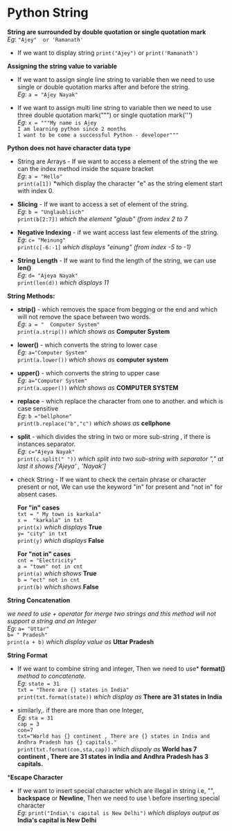 # Python String

**String are surrounded by double quotation or single quotation mark** <br />
	*Eg*: ```"Ajey"  or 'Ramanath'```

* If we want to display string ```print("Ajey")``` or ```print('Ramanath')``` <br />

**Assigning the string value to variable**

* If we want to assign single line string to variable then we need to use single or double quotation marks after and before the string. <br />
		*Eg*: ```a = "Ajey Nayak"```

* If we want to assign multi line string to variable then we need to use three double quotation mark(""") or single quotation mark(''') <br />
		*Eg*: ```x = """My name is Ajey```<br />
						```I am learning python since 2 months``` <br />
						```I want to be come a successful Python - developer"""```<br />

**Python does not have character data type**

+ String are Arrays - If we want to access a element of the string the we can the index method inside the square bracket <br />
		*Eg*:  ```a = "Hello"``` <br />
			   ```print(a[1])``` *which display the character "e" as the string element start with index 0.

+ **Slicing** - If we want to access a set of element of the string. <br />
		*Eg*:  ```b = "Unglaublisch"``` <br />
				```print(b[2:7])``` *which the element "glaub" (from index 2 to 7*

+ **Negative Indexing** - if we want access last few elements of the string. <br />
		*Eg*:  ```c= "Meinung"``` <br />
				```print(c[-6:-1]``` *which displays "einung" (from index -5 to -1)*

+ **String Length** - If we want to find the length of the string, we can use **len()**  <br />
		*Eg*: ```d= "Ajeya Nayak"``` <br />
			  ```print(len(d))``` *which displays 11* 

**String Methods:**

+ **strip()** - which removes the space from begging or the end and which will not remove the space between two words. <br />
		*Eg*: ```a = "  Computer System"``` <br />
			  ```print(a.strip())``` *which shows as* **Computer System**
			  
+ **lower()** - which converts the string to lower case  <br />
		*Eg*:  ```a="Computer System"``` <br />
			   ```print(a.lower())``` *which shows as* **computer system**
			   
+ **upper()** - which converts the string to upper case  <br />
		*Eg*:  ```a="Computer System"``` <br />
			   ```print(a.upper())``` *which shows as* **COMPUTER SYSTEM**
			   
+ **replace** - which replace the character from one to another. and which is case sensitive <br />
		*Eg*:  ```b ="bellphone"``` <br />
			   ```print(b.replace("b","c")``` *which shows as* **cellphone** 
			   
+ **split** - which divides the string in two or more sub-string , if there is instances separator. <br />
		*Eg*:  ```c="Ajeya Nayak"``` <br />
			   ```print(c.split(" "))``` *which split into two sub-string with separator "," at last it shows ['Ajeya' , 'Nayak']*

+ check String - If we want to check the certain phrase or character present or not, We can use the keyword "in"  for present and "not in" for absent cases. <br />
	
	**For "in" cases** <br />
	```txt = " My town is karkala"``` <br />
	```x =  "karkala" in txt``` <br />
	```print(x)``` *which displays* **True** <br />
	```y= "city" in txt``` <br />
	```print(y)```  *which displays* **False**
     
	**For "not in" cases** <br />
	```cnt = "Electricity"``` <br />
	```a = "town" not in cnt``` <br />
	```print(a)``` *which shows* **True** <br />
	```b = "ect" not in cnt``` <br />
	```print(b)``` *which shows* **False**

**String Concatenation**

*we need to use + operator for merge two strings and this method will not support a string and an Integer* <br />
		*Eg*:	```a= "Uttar"``` <br />
				```b= " Pradesh"``` <br />
				```print(a + b)``` *which display value as* **Uttar Pradesh** 

**String Format**

* If we want to combine string and integer, Then we need to use* **format()** *method to concatenate.* <br />
		*Eg*:	```state = 31``` <br />
				```txt = "There are {} states in India"``` <br />
				```print(txt.format(state))``` *which display as* **There are 31 states in India**

* similarly,. if there are more than one Integer, <br />
		*Eg*:	```sta = 31``` <br />
				```cap = 3``` <br />
				```con=7``` <br />
				```txt="World has {} continent , There are {} states in India and Andhra Pradesh has {} capitals."``` <br />
				```print(txt.format(con,sta,cap))``` *which dispaly as* **World has 7 continent , There are 31 states in India and Andhra Pradesh has 3 capitals.**

***Escape Character**

+ If we want to insert special character  which are illegal in string i.e, "", **backspace** or **Newline**, Then we need to use \ before inserting special character <br />
		*Eg*: ```print("India\'s capital is New Delhi")``` *which displays output as* **India's capital is New Delhi**